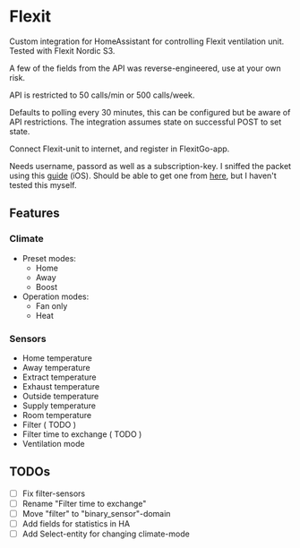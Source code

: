 # Flexit

Custom integration for HomeAssistant for controlling Flexit ventilation unit. Tested with Flexit Nordic S3.

A few of the fields from the API was reverse-engineered, use at your own risk.

API is restricted to 50 calls/min or 500 calls/week. 

Defaults to polling every 30 minutes, this can be configured but be aware of API restrictions. The integration assumes state on successful POST to set state.

Connect Flexit-unit to internet, and register in FlexitGo-app.

Needs username, passord as well as a subscription-key. I sniffed the packet using this [guide](https://docs.telerik.com/fiddler/configure-fiddler/tasks/configureforios) (iOS). Should be able to get one from [here](https://portal.api.climatixic.com/), but I haven't tested this myself.


## Features
### Climate
- Preset modes:     
  - Home
  - Away
  - Boost
- Operation modes:  
  - Fan only
  - Heat

### Sensors
- Home temperature
- Away temperature
- Extract temperature
- Exhaust temperature
- Outside temperature
- Supply temperature
- Room temperature
- Filter ( TODO )
- Filter time to exchange ( TODO )
- Ventilation mode

## TODOs
- [ ] Fix filter-sensors
- [ ] Rename "Filter time to exchange"
- [ ] Move "filter" to "binary_sensor"-domain
- [ ] Add fields for statistics in HA
- [ ] Add Select-entity for changing climate-mode